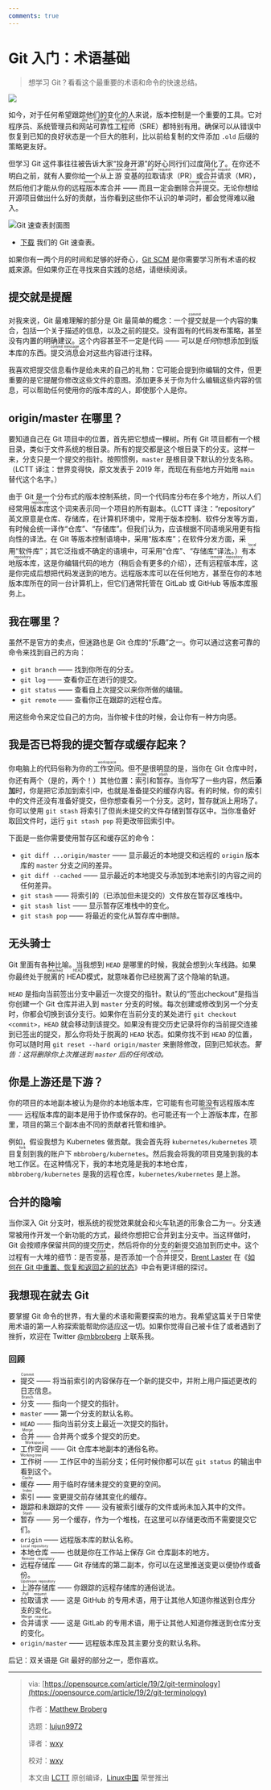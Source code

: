 ```yaml
---
comments: true
---
```


# Git 入门：术语基础

> 想学习 Git？看看这个最重要的术语和命令的快速总结。

![](https://cdn.jsdelivr.net/gh/SDNURoboticsAILab/ImageBed@master/img/resources/git/171156gu9l8dvulxmxom6d.jpg)

如今，对于任何希望跟踪他们的变化的人来说，版本控制是一个重要的工具。它对程序员、系统管理员和<ruby>网站可靠性工程师<rt>site reliability engineers</rt></ruby>（SRE）都特别有用。确保可以从错误中恢复到已知的良好状态是一个巨大的胜利，比以前给复制的文件添加 `.old` 后缀的策略更友好。

但学习 Git 这件事往往被告诉大家“投身开源”的好心同行们过度简化了。在你还不明白之前，就有人要你给一个从<ruby>上游<rt>upstream</rt></ruby> <ruby>变基<rt>rebase</rt></ruby>的<ruby>拉取请求<rt>pull request</rt></ruby>（PR）或<ruby>合并请求<rt>merge request</rt></ruby>（MR），然后他们才能从你的<ruby>远程版本库<rt>remote</rt></ruby>合并 —— 而且一定会删除<ruby>合并提交<rt>merge commits</rt></ruby>。无论你想给开源项目做出什么好的贡献，当你看到这些你不认识的单词时，都会觉得难以融入。

![Git 速查表封面图](https://cdn.jsdelivr.net/gh/SDNURoboticsAILab/ImageBed@master/img/resources/git/git_cheat_sheet_cover.jpg)

- [下载](https://opensource.com/downloads/cheat-sheet-git) 我们的 Git 速查表。

如果你有一两个月的时间和足够的好奇心，[Git SCM](https://git-scm.com/about) 是你需要学习所有术语的权威来源。但如果你正在寻找来自实践的总结，请继续阅读。

## 提交就是提醒

对我来说，Git 最难理解的部分是 Git 最简单的概念：一个<ruby>提交<rt>commit</rt></ruby>就是一个内容的集合，包括一个关于描述的信息，以及之前的提交。没有固有的代码发布策略，甚至没有内置的明确建议。这个内容甚至不一定是代码 —— 可以是*任何*你想添加到版本库的东西。<ruby>提交消息<rt>commit message</rt></ruby>会对这些内容进行注释。

我喜欢把提交信息看作是给未来的自己的礼物：它可能会提到你编辑的文件，但更重要的是它提醒你修改这些文件的意图。添加更多关于你为什么编辑这些内容的信息，可以帮助任何使用你的版本库的人，即使那个人是你。

## origin/master 在哪里？

要知道自己在 Git 项目中的位置，首先把它想成一棵树。所有 Git 项目都有一个根目录，类似于文件系统的根目录。所有的提交都是这个根目录下的分支。这样一来，分支只是一个提交的指针。按照惯例，`master` 是根目录下默认的分支名称。（LCTT 译注：世界变得快，原文发表于 2019 年，而现在有些地方开始用 `main` 替代这个名字。）

由于 Git 是一个分布式的版本控制系统，同一个代码库分布在多个地方，所以人们经常用<ruby>版本库<rt>repository</rt></ruby>这个词来表示同一个项目的所有副本。（LCTT 译注：“repository” 英文原意是仓库、存储库，在计算机环境中，常用于版本控制、软件分发等方面，有时候会统一译作“仓库”、“存储库”。但我们认为，应该根据不同语境采用更有指向性的译法。在 Git 等版本控制语境中，采用“版本库”；在软件分发方面，采用“软件库”；其它泛指或不确定的语境中，可采用“仓库”、“存储库”译法。）有<ruby>本地版本库<rt>local repository</rt></ruby>，这是你编辑代码的地方（稍后会有更多的介绍），还有<ruby>远程版本库<rt>remote repository</rt></ruby>，这是你完成后想把代码发送到的地方。远程版本库可以在任何地方，甚至在你的本地版本库所在的同一台计算机上，但它们通常托管在 GitLab 或 GitHub 等版本库服务上。

## 我在哪里？

虽然不是官方的卖点，但迷路也是 Git 仓库的“乐趣”之一。你可以通过这套可靠的命令来找到自己的方向：

  * `git branch` —— 找到你所在的分支。
  * `git log` —— 查看你正在进行的提交。
  * `git status` —— 查看自上次提交以来你所做的编辑。
  * `git remote` —— 查看你正在跟踪的远程仓库。

用这些命令来定位自己的方向，当你被卡住的时候，会让你有一种方向感。

## 我是否已将我的提交暂存或缓存起来？

你电脑上的代码俗称为你的<ruby>工作空间<rt>workspace</rt></ruby>。但不是很明显的是，当你在 Git 仓库中时，你还有两个（是的，两个！）其他位置：<ruby>索引<rt>index</rt></ruby>和<ruby>暂存<rt>stash</rt></ruby>。当你写了一些内容，然后**添加**时，你是把它添加到索引中，也就是准备提交的缓存内容。有的时候，你的索引中的文件还没有准备好提交，但你想查看另一个分支。这时，暂存就派上用场了。你可以使用 `git stash` 将索引了但尚未提交的文件存储到暂存区中。当你准备好取回文件时，运行 `git stash pop` 将更改带回索引中。

下面是一些你需要使用暂存区和缓存区的命令：

  * `git diff ...origin/master` —— 显示最近的本地提交和远程的 `origin` 版本库的 `master` 分支之间的差异。
  * `git diff --cached` —— 显示最近的本地提交与添加到本地索引的内容之间的任何差异。
  * `git stash` —— 将索引的（已添加但未提交的）文件放在暂存区堆栈中。
  * `git stash list` —— 显示暂存区堆栈中的变化。
  * `git stash pop` —— 将最近的变化从暂存库中删除。

## 无头骑士

Git 里面有各种比喻。当我想到 `HEAD` 是哪里的时候，我就会想到火车线路。如果你最终处于<ruby>脱离的 HEAD<rt>detached HEAD</rt></ruby>模式，就意味着你已经脱离了这个隐喻的轨道。

`HEAD` 是指向当前签出分支中最近一次提交的指针。默认的“<ryby>签出<rt>checkout</rt></ruby>”是指当你创建一个 Git 仓库并进入到 `master` 分支的时候。每次创建或修改到另一个分支时，你都会切换到该分支行。如果你在当前分支的某处进行 `git checkout <commit>`，`HEAD` 就会移动到该提交。如果没有提交历史记录将你的当前提交连接到已签出的提交，那么你将处于脱离的 `HEAD` 状态。如果你找不到 `HEAD` 的位置，你可以随时用 `git reset --hard origin/master` 来删除修改，回到已知状态。*警告：这将删除你上次推送到 `master` 后的任何改动。*

## 你是上游还是下游？

你的项目的本地副本被认为是你的本地版本库，它可能有也可能没有远程版本库 —— 远程版本库的副本是用于协作或保存的。也可能还有一个<ruby>上游<rt>upstream</rt></ruby>版本库，在那里，项目的第三个副本由不同的贡献者托管和维护。

例如，假设我想为 Kubernetes 做贡献。我会首先将 `kubernetes/kubernetes` 项目<ruby>复刻<rt>fork</rt></ruby>到我的账户下 `mbbroberg/kubernetes`。然后我会将我的项目克隆到我的本地工作区。在这种情况下，我的本地克隆是我的本地仓库，`mbbroberg/kubernetes` 是我的远程仓库，`kubernetes/kubernetes` 是上游。

## 合并的隐喻

当你深入 Git 分支时，根系统的视觉效果就会和火车轨道的形象合二为一。分支通常被用作开发一个新功能的方式，最终你想把它<ruby>合并<rt>merge</rt></ruby>到主分支中。当这样做时，Git 会按顺序保留共同的提交历史，然后将你的分支的新提交追加到历史中。这个过程有一大堆的细节：是否<ruby>变基<rt>rebase</rt></ruby>，是否添加一个<ruby>合并提交<rt>merge commit</rt></ruby>，[Brent Laster](https://opensource.com/users/bclaster) 在《[如何在 Git 中重置、恢复和返回之前的状态](https://opensource.com/article/18/6/git-reset-revert-rebase-commands)》中会有更详细的探讨。

## 我想现在就去 Git

要掌握 Git 命令的世界，有大量的术语和需要探索的地方。我希望这篇关于日常使用术语的第一人称探索能帮助你适应这一切。如果你觉得自己被卡住了或者遇到了挫折，欢迎在 Twitter [@mbbroberg](https://twitter.com/mbbroberg) 上联系我。

### 回顾

  * <ruby>提交<rt>Commit</rt></ruby> —— 将当前索引的内容保存在一个新的提交中，并附上用户描述更改的日志信息。
  * <ruby>分支<rt>Branch</rt></ruby> —— 指向一个提交的指针。
  * `master` —— 第一个分支的默认名称。
  * `HEAD` —— 指向当前分支上最近一次提交的指针。
  * <ruby>合并<rt>Merge</rt></ruby> —— 合并两个或多个提交的历史。
  * <ruby>工作空间<rt>Workspace</rt></ruby> —— Git 仓库本地副本的通俗名称。
  * <ruby>工作树<rt>Working tree</rt></ruby> —— 工作区中的当前分支；任何时候你都可以在 `git status` 的输出中看到这个。
  * <ruby>缓存<rt>Cache</rt></ruby> —— 用于临时存储未提交的变更的空间。
  * <ruby>索引<rt>Index</rt></ruby> —— 变更提交前存储其变化的缓存。
  * 跟踪和未跟踪的文件 —— 没有被索引缓存的文件或尚未加入其中的文件。
  * <ruby>暂存<rt>Stash</rt></ruby> —— 另一个缓存，作为一个堆栈，在这里可以存储更改而不需要提交它们。
  * `origin` —— 远程版本库的默认名称。
  * <ruby>本地仓库<rt>Local repository</rt></ruby> —— 也就是你在工作站上保存 Git 仓库副本的地方。
  * <ruby>远程存储库<rt>Remote repository</rt></ruby> —— Git 存储库的第二副本，你可以在这里推送变更以便协作或备份。
  * <ruby>上游存储库<rt>Upstream repository</rt></ruby> —— 你跟踪的远程存储库的通俗说法。
  * <ruby>拉取请求<rt>Pull request</rt></ruby> —— 这是 GitHub 的专用术语，用于让其他人知道你推送到仓库分支的变化。
  * <ruby>合并请求<rt>Merge request</rt></ruby> —— 这是 GitLab 的专用术语，用于让其他人知道你推送到仓库分支的变化。
  * `origin/master` —— 远程版本库及其主要分支的默认名称。

后记：双关语是 Git 最好的部分之一，愿你喜欢。

--------------------------------------------------------------------------------

>via: [https://opensource.com/article/19/2/git-terminology](https://opensource.com/article/19/2/git-terminology)
>
>作者：[Matthew Broberg](https://opensource.com/users/mbbroberg)
>
>选题：[lujun9972](https://github.com/lujun9972)
>
>译者：[wxy](https://github.com/wxy)
>
>校对：[wxy](https://github.com/wxy)
>
>本文由 [LCTT](https://github.com/LCTT/TranslateProject) 原创编译，[Linux中国](https://linux.net.cn/) 荣誉推出
